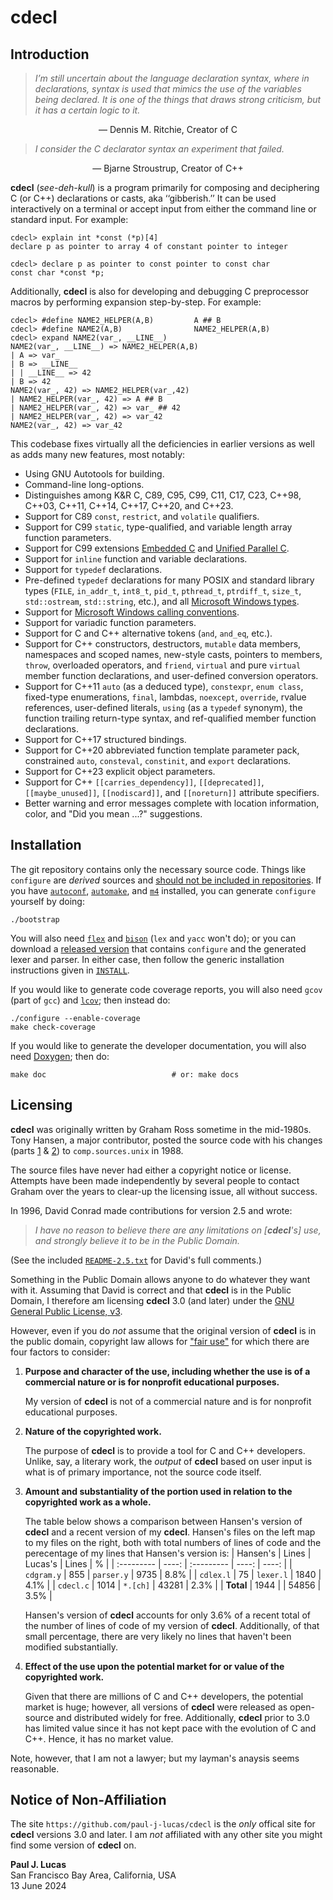 # cdecl

## Introduction

> *I’m still uncertain about the language declaration syntax, where in
> declarations, syntax is used that mimics the use of the variables being
> declared.  It is one of the things that draws strong criticism, but it has a
> certain logic to it.*

<div style="text-align: center">
&mdash; Dennis M. Ritchie, Creator of C
</div>
<p></p>

> *I consider the C declarator syntax an experiment that failed.*

<div style="text-align: center">
&mdash; Bjarne Stroustrup, Creator of C++
</div>
<p></p>

**cdecl** (_see-deh-kull_)
is a program
primarily
for composing
and deciphering
C (or C++) declarations
or casts,
aka ‘‘gibberish.’’
It can be used interactively on a terminal
or accept input
from either the command line
or standard input.
For example:

```
cdecl> explain int *const (*p)[4]
declare p as pointer to array 4 of constant pointer to integer

cdecl> declare p as pointer to const pointer to const char
const char *const *p;
```

Additionally,
**cdecl**
is also for
developing
and
debugging
C preprocessor macros
by performing expansion step-by-step.
For example:

```
cdecl> #define NAME2_HELPER(A,B)         A ## B
cdecl> #define NAME2(A,B)                NAME2_HELPER(A,B)
cdecl> expand NAME2(var_, __LINE__)
NAME2(var_, __LINE__) => NAME2_HELPER(A,B)
| A => var_
| B => __LINE__
| | __LINE__ => 42
| B => 42
NAME2(var_, 42) => NAME2_HELPER(var_,42)
| NAME2_HELPER(var_, 42) => A ## B
| NAME2_HELPER(var_, 42) => var_ ## 42
| NAME2_HELPER(var_, 42) => var_42
NAME2(var_, 42) => var_42
```

This codebase fixes virtually all the deficiencies in earlier versions
as well as adds many new features,
most notably:

* Using GNU Autotools for building.
* Command-line long-options.
* Distinguishes among
  K&R C,
  C89,
  C95,
  C99,
  C11,
  C17,
  C23,
  C++98,
  C++03,
  C++11,
  C++14,
  C++17,
  C++20,
  and
  C++23.
* Support for C89
  `const`,
  `restrict`,
  and
  `volatile`
  qualifiers.
* Support for C99
  `static`,
  type-qualified,
  and
  variable length array
  function parameters.
* Support for C99 extensions
  [Embedded C](http://www.open-std.org/JTC1/SC22/WG14/www/docs/n1021.pdf)
  and
  [Unified Parallel C](https://upc.lbl.gov/).
* Support for `inline` function and variable declarations.
* Support for `typedef` declarations.
* Pre-defined `typedef` declarations
  for many POSIX and standard library types
  (`FILE`,
   `in_addr_t`,
   `int8_t`,
   `pid_t`,
   `pthread_t`,
   `ptrdiff_t`,
   `size_t`,
   `std::ostream`,
   `std::string`,
   etc.),
  and all
  [Microsoft Windows types](https://docs.microsoft.com/en-us/windows/win32/winprog/windows-data-types).
* Support for [Microsoft Windows calling conventions](https://docs.microsoft.com/en-us/cpp/cpp/argument-passing-and-naming-conventions).
* Support for variadic function parameters.
* Support for C and C++ alternative tokens
  (`and`, `and_eq`, etc.).
* Support for C++
  constructors,
  destructors,
  `mutable` data members,
  namespaces and scoped names,
  new-style casts,
  pointers to members,
  `throw`,
  overloaded operators,
  and
  `friend`,
  `virtual` and pure `virtual`
  member function declarations,
  and
  user-defined conversion operators.
* Support for C++11
  `auto` (as a deduced type),
  `constexpr`,
  `enum class`,
  fixed-type enumerations,
  `final`,
  lambdas,
  `noexcept`,
  `override`,
  rvalue references,
  user-defined literals,
  `using` (as a `typedef` synonym),
  the function trailing return-type syntax,
  and
  ref-qualified member function declarations.
* Support for C++17 structured bindings.
* Support for C++20
  abbreviated function template parameter pack,
  constrained `auto`,
  `consteval`,
  `constinit`,
  and
  `export`
  declarations.
* Support for C++23 explicit object parameters.
* Support for C++
  `[[carries_dependency]]`,
  `[[deprecated]]`,
  `[[maybe_unused]]`,
  `[[nodiscard]]`,
  and
  `[[noreturn]]`
  attribute specifiers.
* Better warning and error messages
  complete with location information,
  color,
  and "Did you mean ...?" suggestions.

## Installation

The git repository contains only the necessary source code.
Things like `configure` are _derived_ sources and
[should not be included in repositories](http://stackoverflow.com/a/18732931).
If you have
[`autoconf`](https://www.gnu.org/software/autoconf/),
[`automake`](https://www.gnu.org/software/automake/),
and
[`m4`](https://www.gnu.org/software/m4/)
installed,
you can generate `configure` yourself by doing:

    ./bootstrap

You will also need
[`flex`](https://github.com/westes/flex)
and
[`bison`](https://www.gnu.org/software/bison/)
(`lex` and `yacc` won't do);
or you can download a
[released version](https://github.com/paul-j-lucas/cdecl/releases)
that contains `configure`
and the generated lexer and parser.
In either case,
then follow the generic installation instructions given in
[`INSTALL`](https://github.com/paul-j-lucas/cdecl/blob/master/INSTALL).

If you would like to generate code coverage reports,
you will also need
`gcov` (part of `gcc`)
and
[`lcov`](https://github.com/linux-test-project/lcov);
then instead do:

    ./configure --enable-coverage
    make check-coverage

If you would like to generate the developer documentation,
you will also need
[Doxygen](http://www.doxygen.org/);
then do:

    make doc                            # or: make docs

## Licensing

**cdecl** was originally written by Graham Ross
sometime in the mid-1980s.
Tony Hansen,
a major contributor,
posted the source code with his changes
(parts [1](https://groups.google.com/g/comp.sources.unix/c/Y76scbXQQBk/m/MVrZZBG0nNwJ)
&
[2](https://groups.google.com/g/comp.sources.unix/c/yzWbI4agBE0/m/ddqzmuiEidwJ))
to `comp.sources.unix` in 1988.

The source files have never had either a copyright notice
or license.
Attempts have been made independently
by several people
to contact Graham over the years
to clear-up the licensing issue,
all without success.

In 1996,
David Conrad made contributions for version 2.5
and wrote:

> *I have no reason to believe there are any limitations on [**cdecl**'s] use,
> and strongly believe it to be in the Public Domain.*

(See the included
[`README-2.5.txt`](https://github.com/paul-j-lucas/cdecl/blob/master/README-2.5.txt)
for David's full comments.)

Something in the Public Domain allows anyone to do whatever they want with it.
Assuming that David is correct
and that **cdecl** is in the Public Domain,
I therefore am licensing **cdecl** 3.0
(and later)
under the
[GNU General Public License, v3](https://www.gnu.org/licenses/gpl-3.0.en.html).

However,
even if you do _not_ assume that the original version of **cdecl**
is in the public domain,
copyright law allows for
["fair use"](https://www.copyright.gov/fair-use/more-info.html)
for which there are four factors to consider:

1. **Purpose and character of the use,
   including whether the use is of a commercial nature
   or is for nonprofit educational purposes.**

   My version of **cdecl**
   is not of a commercial nature
   and is for nonprofit educational purposes.

2. **Nature of the copyrighted work.**

   The purpose of **cdecl**
   is to provide a tool
   for C and C++ developers.
   Unlike, say, a literary work,
   the _output_ of **cdecl**
   based on user input
   is what is of primary importance,
   not the source code itself.

3. **Amount and substantiality of the portion used
   in relation to the copyrighted work as a whole.**

   The table below
   shows a comparison
   between Hansen's version of **cdecl**
   and a recent version of my **cdecl**.
   Hansen's files on the left
   map to my files on the right,
   both with total numbers of lines of code
   and the perecentage of my lines
   that Hansen's version is:
   | Hansen's   | Lines | Lucas's    | Lines | %     |
   | :--------- | ----: | :--------- | ----: | ----: |
   | `cdgram.y` |  855  | `parser.y` |  9735 |  8.8% |
   | `cdlex.l`  |   75  | `lexer.l`  |  1840 |  4.1% |
   | `cdecl.c`  | 1014  | `*.[ch]`   | 43281 |  2.3% |
   | **Total**  | 1944  |            | 54856 |  3.5% |

   Hansen's version of **cdecl** accounts for only 3.6%
   of a recent total
   of the number of lines of code
   of my version of **cdecl**.
   Additionally,
   of that small percentage,
   there are very likely
   no lines that haven't been modified substantially.

4. **Effect of the use upon the potential market for
   or value of the copyrighted work.**

   Given that there are millions of C and C++ developers,
   the potential market is huge;
   however,
   all versions of **cdecl**
   were released as open-source
   and distributed widely
   for free.
   Additionally,
   **cdecl** prior to 3.0
   has limited value
   since it has not kept pace
   with the evolution
   of C and C++.
   Hence,
   it has no market value.

Note, however, that I am not a lawyer;
but my layman's anaysis
seems reasonable.

## Notice of Non-Affiliation

The site `https://github.com/paul-j-lucas/cdecl`
is the _only_ offical site for **cdecl**
versions 3.0 and later.
I am _not_ affiliated with any other site
you might find some version of **cdecl** on.

**Paul J. Lucas**  
San Francisco Bay Area, California, USA  
13 June 2024
